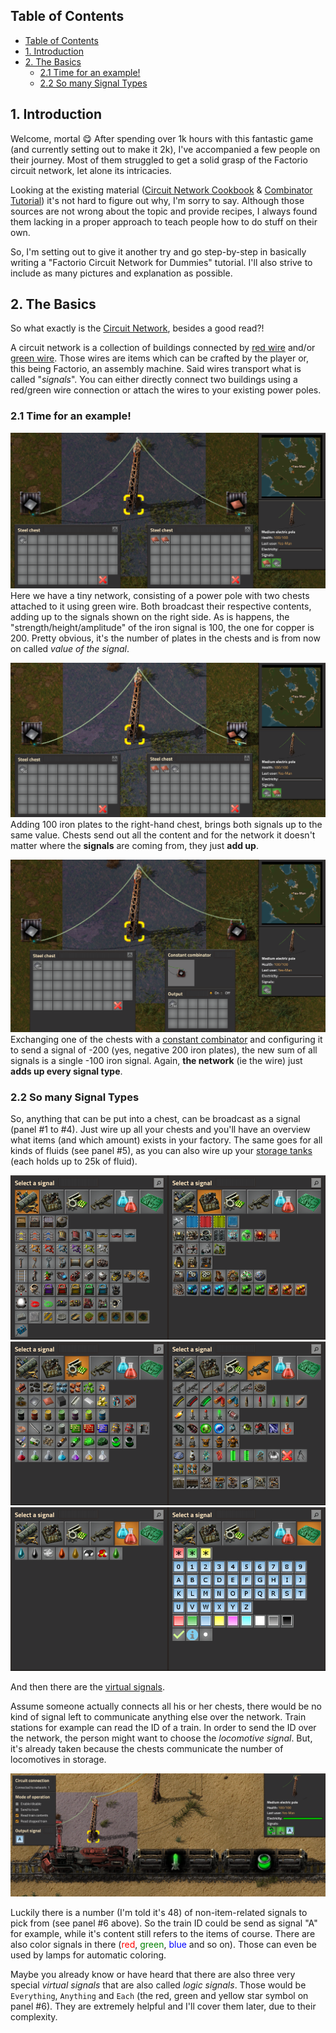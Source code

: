 ## Table of Contents

- [Table of Contents](#table-of-contents)
- [1. Introduction](#1-introduction)
- [2. The Basics](#2-the-basics)
  - [2.1 Time for an example!](#21-time-for-an-example)
  - [2.2 So many Signal Types](#22-so-many-signal-types)

## 1. Introduction

Welcome, mortal :yum: After spending over 1k hours with this fantastic game (and currently setting out to make it 2k), I've accompanied a few people on their journey. Most of them struggled to get a solid grasp of the Factorio circuit network, let alone its intricacies.

Looking at the existing material ([Circuit Network Cookbook](https://wiki.factorio.com/Tutorial:Circuit_network_cookbook) & [Combinator Tutorial](https://wiki.factorio.com/Tutorial:Combinator_tutorial)) it's not hard to figure out why, I'm sorry to say. Although those sources are not wrong about the topic and provide recipes, I always found them lacking in a proper approach to teach people how to do stuff on their own.

So, I'm setting out to give it another try and go step-by-step in basically writing a "Factorio Circuit Network for Dummies" tutorial. I'll also strive to include as many pictures and explanation as possible.

## 2. The Basics

So what exactly is the [Circuit Network](https://wiki.factorio.com/Circuit_network), besides a good read?!

A circuit network is a collection of buildings connected by [red wire](https://wiki.factorio.com/Red_wire) and/or [green wire](https://wiki.factorio.com/Green_wire). Those wires are items which can be crafted by the player or, this being Factorio, an assembly machine. Said wires transport what is called "*signals*". You can either directly connect two buildings using a red/green wire connection or attach the wires to your existing power poles.

### 2.1 Time for an example!

![Two chests broadcasting their content into a circuit network.](images/Basics_Signals01.png)
Here we have a tiny network, consisting of a power pole with two chests attached to it using green wire. Both broadcast their respective contents, adding up to the signals shown on the right side.
As is happens, the "strength/height/amplitude" of the iron signal is 100, the one for copper is 200. Pretty obvious, it's the number of plates in the chests and is from now on called *value of the signal*.

![Two chests with similar content sending to a network.](images/Basics_Signals02.png)
Adding 100 iron plates to the right-hand chest, brings both signals up to the same value. Chests send out all the content and for the network it doesn't matter where the **signals** are coming from, they just **add up**.

![A chest and a constant combinator sending the same kind of signal.](images/Basics_Signals03.png)
Exchanging one of the chests with a [constant combinator](https://wiki.factorio.com/Constant_combinator) and configuring it to send a signal of -200 (yes, negative 200 iron plates), the new sum of all signals is a single -100 iron signal. Again, **the network** (ie the wire) just **adds up every signal type**.

### 2.2 So many Signal Types

So, anything that can be put into a chest, can be broadcast as a signal (panel #1 to #4). Just wire up all your chests and you'll have an overview what items (and which amount) exists in your factory. The same goes for all kinds of fluids (see panel #5), as you can also wire up your [storage tanks](https://wiki.factorio.com/Storage_tank) (each holds up to 25k of fluid).

![Logistic & Production Signals](images/LogisticAndProductionSignals.png) ![Intermediate & Combat Signals](images/IntermediateAndCombatSignals.png) ![Fluid & Virtual Signals](images/FluidAndVirtualSignals.png)

And then there are the [virtual signals](https://wiki.factorio.com/Circuit_network#Virtual_signals).

Assume someone actually connects all his or her chests, there would be no kind of signal left to communicate anything else over the network. Train stations for example can read the ID of a train. In order to send the ID over the network, the person might want to choose the *locomotive signal*. But, it's already taken because the chests communicate the number of locomotives in storage.

![Locomotive at a train stop which reads train ID and content.](images/Basics_VirtualSignals.png)

Luckily there is a number (I'm told it's 48) of non-item-related signals to pick from (see panel #6 above). So the train ID could be send as signal "A" for example, while it's content still refers to the items of course. There are also color signals in there (<span style="color:red">red</span>, <span style="color:green">green</span>, <span style="color:blue">blue</span> and so on). Those can even be used by lamps for automatic coloring.

Maybe you already know or have heard that there are also three very special *virtual signals* that are also called *logic signals*. Those would be `Everything`, `Anything` and `Each` (the red, green and yellow star symbol on panel #6). They are extremely helpful and I'll cover them later, due to their complexity.